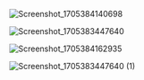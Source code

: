 
![Screenshot_1705384140698](https://github.com/Asha130819/source-tree-tutorial/assets/87024352/4864d9bd-4f3f-43a5-98ea-58414088d72e)

![Screenshot_1705383447640](https://github.com/Asha130819/source-tree-tutorial/assets/87024352/c8566c27-fa57-4f0e-8fad-501040e6f5d4)

![Screenshot_1705384162935](https://github.com/Asha130819/source-tree-tutorial/assets/87024352/06c10b7c-b022-4196-b0b1-b16794b5c1b8)

![Screenshot_1705383447640 (1)](https://github.com/Asha130819/source-tree-tutorial/assets/87024352/2e6d6e28-af54-4bf1-b09d-6101cd50cc5d)











